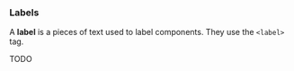 ### Labels

A **label** is a pieces of text used to label components. They use the `<label>` tag.

TODO
